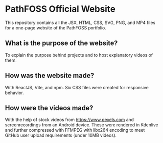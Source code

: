 # PathFOSS Official Website
This repository contains all the JSX, HTML, CSS, SVG, PNG, and MP4 files for a one-page website of the PathFOSS portfolio.


## What is the purpose of the website?
To explain the purpose behind projects and to host explanatory videos of them.


## How was the website made?
With ReactJS, Vite, and npm. Six CSS files were created for responsive behavior. 

## How were the videos made?
With the help of stock videos from https://www.pexels.com and screenrecordings from an Android device. These were rendered in Kdenlive and further compressed with FFMPEG with libx264 encoding to meet GitHub user upload requirements (under 10MB videos).
